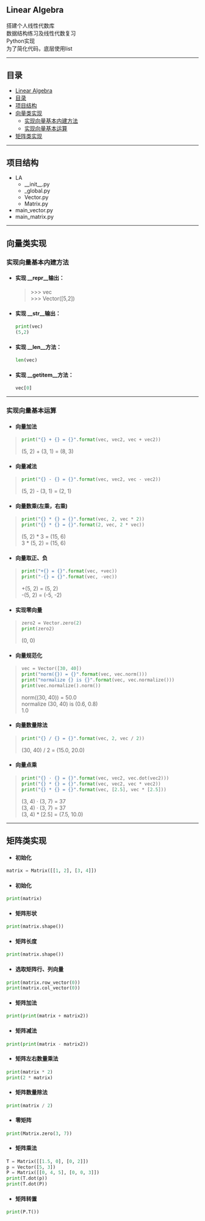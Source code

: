 ## Linear Algebra

搭建个人线性代数库  
数据结构练习及线性代数复习  
Python实现  
为了简化代码，底层使用list

----
## 目录
<!-- TOC -->

- [Linear Algebra](#linear-algebra)
- [目录](#目录)
- [项目结构](#项目结构)
- [向量类实现](#向量类实现)
  - [实现向量基本内建方法](#实现向量基本内建方法)
  - [实现向量基本运算](#实现向量基本运算)
- [矩阵类实现](#矩阵类实现)

<!-- /TOC -->
----
## 项目结构
- LA
  - __init\__.py
  - _global.py
  - Vector.py
  - Matrix.py
- main_vector.py
- main_matrix.py

----
## 向量类实现
### 实现向量基本内建方法
- #### 实现 __repr__输出：
    
    > \>>> vec   
    > \>>> Vector([5,2])
- #### 实现 __str__输出：
    ```Python
    print(vec)
    (5,2)
    ```
- #### 实现 __len__方法：
    ```Python
    len(vec)
    ```
- #### 实现 __getitem__方法：
    ```Python
    vec[0]
    ```
----
### 实现向量基本运算
- #### 向量加法
> ```Python
> print("{} + {} = {}".format(vec, vec2, vec + vec2))  
> ```
> (5, 2) + (3, 1) = (8, 3)
- #### 向量减法
> ```Python
> print("{} - {} = {}".format(vec, vec2, vec - vec2))  
> ```
> (5, 2) - (3, 1) = (2, 1)
- #### 向量数乘(左乘，右乘)
> ```Python
> print("{} * {} = {}".format(vec, 2, vec * 2))  
> print("{} * {} = {}".format(2, vec, 2 * vec))  
> ```
> (5, 2) * 3 = (15, 6)   
> 3 * (5, 2) = (15, 6)
- #### 向量取正、负
> ```Python
> print("+{} = {}".format(vec, +vec))  
> print("-{} = {}".format(vec, -vec))  
> ```
> +(5, 2) = (5, 2)   
> -(5, 2) = (-5, -2)
- #### 实现零向量
> ```Python
> zero2 = Vector.zero(2)  
> print(zero2)  
> ```
> (0, 0)
- #### 向量规范化
> ```Python
> vec = Vector([30, 40])
> print("norm({}) = {}".format(vec, vec.norm()))  
> print("normalize {} is {}".format(vec, vec.normalize()))  
> print(vec.normalize().norm())  
> ```
> norm((30, 40)) = 50.0  
> normalize (30, 40) is (0.6, 0.8)  
> 1.0
- #### 向量数量除法
> ```Python
> print("{} / {} = {}".format(vec, 2, vec / 2))   
> ```
> (30, 40) / 2 = (15.0, 20.0)
- #### 向量点乘
> ```Python
> print("{} · {} = {}".format(vec, vec2, vec.dot(vec2)))  
> print("{} * {} = {}".format(vec, vec2, vec * vec2))  
> print("{} * {} = {}".format(vec, [2.5], vec * [2.5]))
> ```
> (3, 4) · (3, 7) = 37  
> (3, 4) · (3, 7) = 37  
> (3, 4) * [2.5] = (7.5, 10.0)

----
## 矩阵类实现
- #### 初始化
```Python
matrix = Matrix([[1, 2], [3, 4]])
```
- #### 初始化
```Python
print(matrix)
```
- #### 矩阵形状
```Python
print(matrix.shape())
```
- #### 矩阵长度
```Python
print(matrix.shape())
```
- #### 选取矩阵行、列向量
```Python
print(matrix.row_vector(0))
print(matrix.col_vector(0))
```
- #### 矩阵加法
```Python
print(print(matrix + matrix2))
```
- #### 矩阵减法
```Python
print(print(matrix - matrix2))
```
- #### 矩阵左右数量乘法
```Python
print(matrix * 2)
print(2 * matrix)
```
- #### 矩阵数量除法
```Python
print(matrix / 2)
```
- #### 零矩阵
```Python
print(Matrix.zero(3, 7))
```
- #### 矩阵乘法
```Python
T = Matrix([[1.5, 0], [0, 2]])
p = Vector([5, 3])
P = Matrix([[0, 4, 5], [0, 0, 3]])
print(T.dot(p))
print(T.dot(P))
```
- #### 矩阵转置
```Python
print(P.T())
```